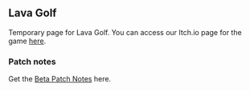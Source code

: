 ## Lava Golf

Temporary page for Lava Golf. 
You can access our Itch.io page for the game [here](https://artanisx.itch.io/lava-golf).


### Patch notes

 Get the [Beta Patch Notes](https://artanisx.github.io/LavaGolf/beta-patch-notes) here.